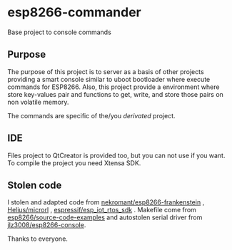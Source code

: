 # esp8266-commander
Base project to console commands

## Purpose

The purpose of this project is to server as a basis of other projects providing a smart console
similar to uboot bootloader where execute commands for ESP8266. Also, this project provide a environment
where store key-values pair and functions to get, write, and store those pairs on non volatile memory.

The commands are specific of the/you *derivated* project.

## IDE

Files project to QtCreator is provided too, but you can not use if you want. To compile the project
you need Xtensa SDK.

## Stolen code

I stolen and adapted code from [nekromant/esp8266-frankenstein](nekromant/esp8266-frankenstein) ,
[Helius/microrl](Helius/microrl) , [espressif/esp_iot_rtos_sdk]([espressif/esp_iot_rtos_sdk) .
Makefile come from [esp8266/source-code-examples]([espressif/esp_iot_rtos_sdk) and autostolen
serial driver from [jlz3008/esp8266-console](jlz3008/esp8266-console).

Thanks to everyone.
